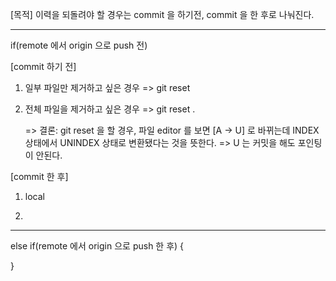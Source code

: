 [목적]
이력을 되돌려야 할 경우는 commit 을 하기전, commit 을 한 후로 나눠진다.

---

if(remote 에서 origin 으로 push 전)

[commit 하기 전]

1. 일부 파일만 제거하고 싶은 경우
   => git reset <file>

2. 전체 파일을 제거하고 싶은 경우
   => git reset .

   => 결론: git reset 을 할 경우, 파일 editor 를 보면 [A -> U] 로 바뀌는데 INDEX 상태에서 UNINDEX 상태로 변환됐다는 것을 뜻한다.
   => U 는 커밋을 해도 포인팅이 안된다.

[commit 한 후]

1. local

2.

---

else if(remote 에서 origin 으로 push 한 후) {

}
